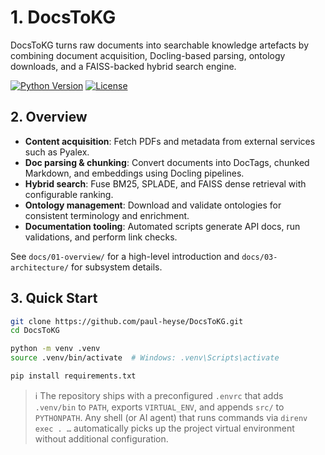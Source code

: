# 1. DocsToKG

DocsToKG turns raw documents into searchable knowledge artefacts by combining document acquisition, Docling-based parsing, ontology downloads, and a FAISS-backed hybrid search engine.

[![Python Version](https://img.shields.io/badge/python-3.13-blue.svg)](https://www.python.org/downloads/)
[![License](https://img.shields.io/badge/license-MIT-green.svg)](LICENSE)

## 2. Overview

- **Content acquisition**: Fetch PDFs and metadata from external services such as Pyalex.
- **Doc parsing & chunking**: Convert documents into DocTags, chunked Markdown, and embeddings using Docling pipelines.
- **Hybrid search**: Fuse BM25, SPLADE, and FAISS dense retrieval with configurable ranking.
- **Ontology management**: Download and validate ontologies for consistent terminology and enrichment.
- **Documentation tooling**: Automated scripts generate API docs, run validations, and perform link checks.

See `docs/01-overview/` for a high-level introduction and `docs/03-architecture/` for subsystem details.

## 3. Quick Start

```bash
git clone https://github.com/paul-heyse/DocsToKG.git
cd DocsToKG

python -m venv .venv
source .venv/bin/activate  # Windows: .venv\Scripts\activate

pip install requirements.txt

```

> ℹ️ The repository ships with a preconfigured `.envrc` that adds `.venv/bin` to `PATH`,
> exports `VIRTUAL_ENV`, and appends `src/` to `PYTHONPATH`. Any shell (or AI agent) that
> runs commands via `direnv exec . …` automatically picks up the project virtual environment
> without additional configuration.
